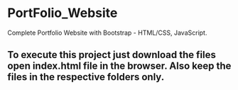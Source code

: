 # PortFolio_Website
Complete Portfolio Website with Bootstrap - HTML/CSS, JavaScript.

## To execute this project just download the files open index.html file in the browser. Also keep the files in the respective folders only.
